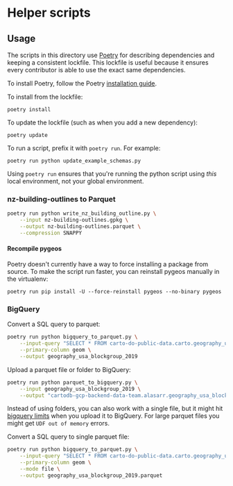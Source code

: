 # Helper scripts

## Usage

The scripts in this directory use [Poetry](https://github.com/python-poetry/poetry) for describing dependencies and keeping a consistent lockfile. This lockfile is useful because it ensures every contributor is able to use the exact same dependencies.

To install Poetry, follow the Poetry [installation guide](https://python-poetry.org/docs/#installation).

To install from the lockfile:

```
poetry install
```

To update the lockfile (such as when you add a new dependency):

```
poetry update
```

To run a script, prefix it with `poetry run`. For example:

```
poetry run python update_example_schemas.py
```

Using `poetry run` ensures that you're running the python script using _this_ local environment, not your global environment.

### nz-building-outlines to Parquet

```bash
poetry run python write_nz_building_outline.py \
    --input nz-building-outlines.gpkg \
    --output nz-building-outlines.parquet \
    --compression SNAPPY
```

#### Recompile pygeos

Poetry doesn't currently have a way to force installing a package from source.
To make the script run faster, you can reinstall pygeos manually in the
virtualenv:

```
poetry run pip install -U --force-reinstall pygeos --no-binary pygeos
```

### BigQuery

Convert a SQL query to parquet:

```bash
poetry run python bigquery_to_parquet.py \
    --input-query "SELECT * FROM carto-do-public-data.carto.geography_usa_blockgroup_2019" \
    --primary-column geom \
    --output geography_usa_blockgroup_2019
```

Upload a parquet file or folder to BigQuery:
```bash
poetry run python parquet_to_bigquery.py \
    --input geography_usa_blockgroup_2019 \
    --output "cartodb-gcp-backend-data-team.alasarr.geography_usa_blockgroup_2019"
```

Instead of using folders, you can also work with a single file, but it might hit [bigquery limits](https://cloud.google.com/bigquery/docs/loading-data-cloud-storage-parquet) when you upload it to BigQuery. For large parquet files you might get `UDF out of memory` errors.

Convert a SQL query to single parquet file:

```bash
poetry run python bigquery_to_parquet.py \
    --input-query "SELECT * FROM carto-do-public-data.carto.geography_usa_blockgroup_2019" \
    --primary-column geom \
    --mode file \
    --output geography_usa_blockgroup_2019.parquet
```
